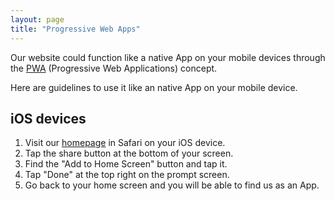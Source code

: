 ```yaml
---
layout: page
title: "Progressive Web Apps"
---
```


Our website could function like a native App on your mobile devices through the [PWA](https://en.wikipedia.org/wiki/Progressive_web_applications) (Progressive Web Applications) concept.

Here are guidelines to use it like an native App on your mobile device.

## iOS devices

1. Visit our [homepage](https://estds.yicode.ac) in Safari on your iOS device.
1. Tap the share button at the bottom of your screen.
1. Find the "Add to Home Screen" button and tap it.
1. Tap "Done" at the top right on the prompt screen.
1. Go back to your home screen and you will be able to find us as an App.
